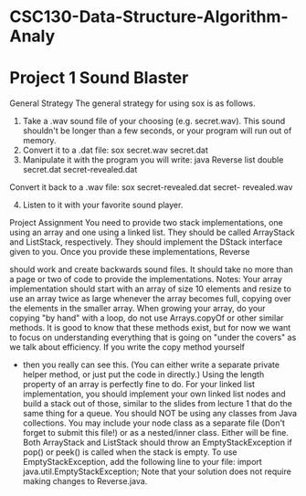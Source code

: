 # CSC130-Data-Structure-Algorithm-Analy
# Project 1 Sound Blaster
General Strategy
The general strategy for using sox is as follows.
1. Take a .wav sound file of your choosing (e.g. secret.wav). This
sound shouldn't be longer than a few seconds, or your program will
run out of memory.
2. Convert it to a .dat file: sox secret.wav secret.dat
3. Manipulate it with the program you will write: java Reverse
list double secret.dat secret-revealed.dat

Convert it back to a .wav file: sox secret-revealed.dat secret-
revealed.wav

4. Listen to it with your favorite sound player.

Project Assignment 
You need to provide two stack implementations, one using an array
and one using a linked list. They should be called ArrayStack and
ListStack, respectively. They should implement the DStack interface
given to you. Once you provide these implementations, Reverse

should work and create backwards sound files. It should take no
more than a page or two of code to provide the implementations.
Notes:
Your array implementation should start with an array of size 10
elements and resize to use an array twice as large whenever the
array becomes full, copying over the elements in the smaller array.
When growing your array, do your copying "by hand" with a loop, do
not use Arrays.copyOf or other similar methods. It is good to know
that these methods exist, but for now we want to focus on
understanding everything that is going on "under the covers" as
we talk about efficiency. If you write the copy method yourself
- then you really can see this. (You can either write a separate
private helper method, or just put the code in directly.) Using
the length property of an array is perfectly fine to do.
For your linked list implementation, you should implement your own
linked list nodes and build a stack out of those, similar to the
slides from lecture 1 that do the same thing for a queue. You
should NOT be using any classes from Java collections. You may
include your node class as a separate file (Don't forget to submit
this file!) or as a nested/inner class. Either will be fine.
Both ArrayStack and ListStack should throw an
EmptyStackException if pop() or peek() is called when the stack
is empty. To use EmptyStackException, add the following line to
your file:
import java.util.EmptyStackException;
Note that your solution does not require making changes to
Reverse.java.
